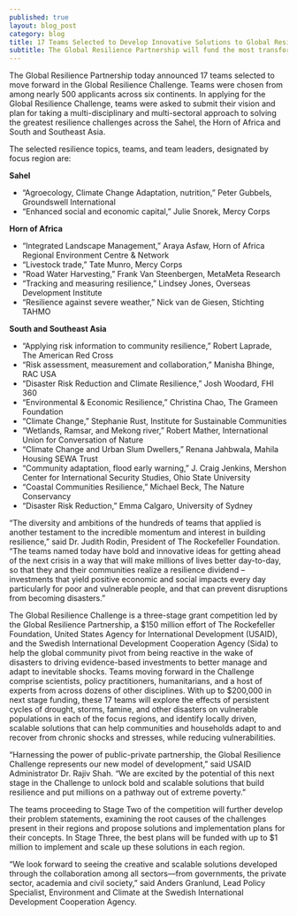 ```yaml
---
published: true
layout: blog_post
category: blog
title: 17 Teams Selected to Develop Innovative Solutions to Global Resilience Challenges
subtitle: The Global Resilience Partnership will fund the most transformative solutions with up to $1 million for implementation and continued innovation
---
```


The Global Resilience Partnership today announced 17 teams selected to move forward in the Global Resilience Challenge. Teams were chosen from among nearly 500 applicants across six continents. In applying for the Global Resilience Challenge, teams were asked to submit their vision and plan for taking a multi-disciplinary and multi-sectoral approach to solving the greatest resilience challenges across the Sahel, the Horn of Africa and South and Southeast Asia. 

The selected resilience topics, teams, and team leaders, designated by focus region are:

**Sahel**  

* “Agroecology, Climate Change Adaptation, nutrition,” Peter Gubbels,  Groundswell International 
* “Enhanced social and economic capital,” Julie Snorek, Mercy Corps 

**Horn of Africa**  

* “Integrated Landscape Management,” Araya Asfaw, Horn of Africa Regional Environment Centre & Network 
* “Livestock trade,” Tate Munro, Mercy Corps  
* “Road Water Harvesting,” Frank Van Steenbergen, MetaMeta Research  
* “Tracking and measuring resilience,” Lindsey Jones, Overseas Development Institute 
* “Resilience against severe weather,” Nick van de Giesen, Stichting TAHMO 

**South and Southeast Asia**  

* “Applying risk information to community resilience,” Robert Laprade, The American Red Cross 
* “Risk assessment, measurement and collaboration,” Manisha Bhinge, RAC USA 
* “Disaster Risk Reduction and Climate Resilience,” Josh Woodard, FHI 360 
* “Environmental & Economic Resilience,” Christina Chao, The Grameen Foundation  
* “Climate Change,” Stephanie Rust, Institute for Sustainable Communities 
* “Wetlands, Ramsar, and Mekong river,” Robert Mather, International Union for Conversation of Nature 
* “Climate Change and Urban Slum Dwellers,” Renana Jahbwala, Mahila Housing SEWA Trust 
* “Community adaptation, flood early warning,” J. Craig Jenkins, Mershon Center for International Security Studies, Ohio State University 
* “Coastal Communities Resilience,” Michael Beck, The Nature Conservancy  
* “Disaster Risk Reduction,” Emma Calgaro, University of Sydney


“The diversity and ambitions of the hundreds of teams that applied is another testament to the incredible momentum and interest in building resilience,” said Dr. Judith Rodin, President of The Rockefeller Foundation.  “The teams named today have bold and innovative ideas for getting ahead of the next crisis in a way that will make millions of lives better day-to-day, so that they and their communities realize a resilience dividend – investments that yield positive economic and social impacts every day particularly for poor and vulnerable people, and that can prevent disruptions from becoming disasters.”  

The Global Resilience Challenge is a three-stage grant competition led by the Global Resilience Partnership, a $150 million effort of The Rockefeller Foundation, United States Agency for International Development (USAID), and the Swedish International Development Cooperation Agency (Sida) to help the global community pivot from being reactive in the wake of disasters to driving evidence-based investments to better manage and adapt to inevitable shocks. Teams moving forward in the Challenge comprise scientists, policy practitioners, humanitarians, and a host of experts from across dozens of other disciplines. With up to $200,000 in next stage funding, these 17 teams will explore the effects of persistent cycles of drought, storms, famine, and other disasters on vulnerable populations in each of the focus regions, and identify locally driven, scalable solutions that can help communities and households adapt to and recover from chronic shocks and stresses, while reducing vulnerabilities.

“Harnessing the power of public-private partnership, the Global Resilience Challenge represents our new model of development,” said USAID Administrator Dr. Rajiv Shah.  “We are excited by the potential of this next stage in the Challenge to unlock bold and scalable solutions that build resilience and put millions on a pathway out of extreme poverty.”

The teams proceeding to Stage Two of the competition will further develop their problem statements, examining the root causes of the challenges present in their regions and propose solutions and implementation plans for their concepts. In Stage Three, the best plans will be funded with up to $1 million to implement and scale up these solutions in each region.  

“We look forward to seeing the creative and scalable solutions developed through the collaboration among all sectors—from governments, the private sector, academia and civil society,” said Anders Granlund, Lead Policy Specialist, Environment and Climate at the Swedish International Development Cooperation Agency. 
